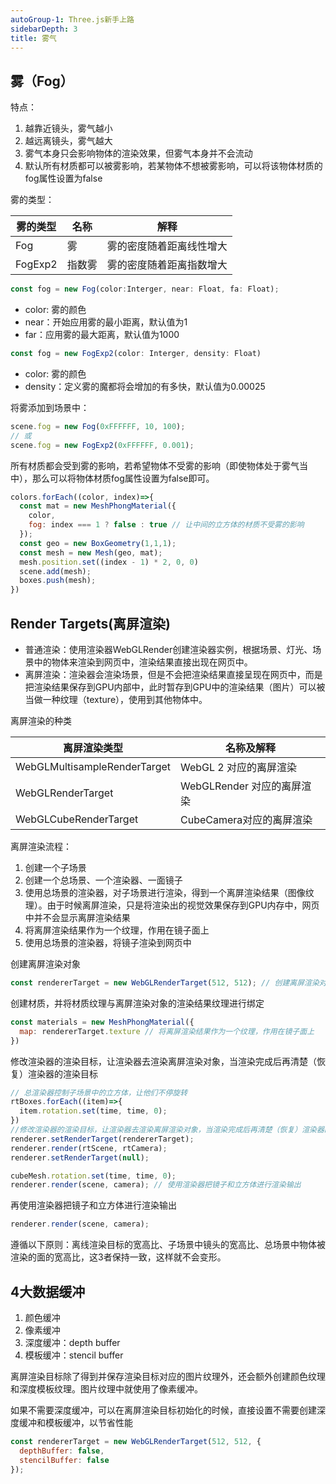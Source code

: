 ```yaml
---
autoGroup-1: Three.js新手上路
sidebarDepth: 3
title: 雾气
---
```


## 雾（Fog）

特点：
1. 越靠近镜头，雾气越小
2. 越远离镜头，雾气越大
3. 雾气本身只会影响物体的渲染效果，但雾气本身并不会流动
4. 默认所有材质都可以被雾影响，若某物体不想被雾影响，可以将该物体材质的fog属性设置为false

雾的类型：

| 雾的类型 | 名称   | 解释                     |
| -------- | ------ | ------------------------ |
| Fog      | 雾     | 雾的密度随着距离线性增大 |
| FogExp2  | 指数雾 | 雾的密度随着距离指数增大 |

```javascript
const fog = new Fog(color:Interger, near: Float, fa: Float);
```
- color: 雾的颜色
- near：开始应用雾的最小距离，默认值为1
- far：应用雾的最大距离，默认值为1000

```javascript
const fog = new FogExp2(color: Interger, density: Float)
```
- color: 雾的颜色
- density：定义雾的魔都将会增加的有多快，默认值为0.00025

将雾添加到场景中：

```javascript
scene.fog = new Fog(0xFFFFFF, 10, 100);
// 或
scene.fog = new FogExp2(0xFFFFFF, 0.001);
```

所有材质都会受到雾的影响，若希望物体不受雾的影响（即使物体处于雾气当中），那么可以将物体材质fog属性设置为false即可。

```javascript
colors.forEach((color, index)=>{
  const mat = new MeshPhongMaterial({
    color,
    fog: index === 1 ? false : true // 让中间的立方体的材质不受雾的影响
  });
  const geo = new BoxGeometry(1,1,1);
  const mesh = new Mesh(geo, mat);
  mesh.position.set((index - 1) * 2, 0, 0)
  scene.add(mesh);
  boxes.push(mesh);
})
```

## Render Targets(离屏渲染)

- 普通渲染：使用渲染器WebGLRender创建渲染器实例，根据场景、灯光、场景中的物体来渲染到网页中，渲染结果直接出现在网页中。
- 离屏渲染：渲染器会渲染场景，但是不会把渲染结果直接呈现在网页中，而是把渲染结果保存到GPU内部中，此时暂存到GPU中的渲染结果（图片）可以被当做一种纹理（texture），使用到其他物体中。

离屏渲染的种类

| 离屏渲染类型                 | 名称及解释                 |
| ---------------------------- | -------------------------- |
| WebGLMultisampleRenderTarget | WebGL 2 对应的离屏渲染     |
| WebGLRenderTarget            | WebGLRender 对应的离屏渲染 |
| WebGLCubeRenderTarget        | CubeCamera对应的离屏渲染   |

离屏渲染流程：

1. 创建一个子场景
2. 创建一个总场景、一个渲染器、一面镜子
3. 使用总场景的渲染器，对子场景进行渲染，得到一个离屏渲染结果（图像纹理）。由于时候离屏渲染，只是将渲染出的视觉效果保存到GPU内存中，网页中并不会显示离屏渲染结果
4. 将离屏渲染结果作为一个纹理，作用在镜子面上
5. 使用总场景的渲染器，将镜子渲染到网页中


创建离屏渲染对象

```javascript
const rendererTarget = new WebGLRenderTarget(512, 512); // 创建离屏渲染对象
```

创建材质，并将材质纹理与离屏渲染对象的渲染结果纹理进行绑定

```javascript
const materials = new MeshPhongMaterial({
  map: rendererTarget.texture // 将离屏渲染结果作为一个纹理，作用在镜子面上
})
```

修改渲染器的渲染目标，让渲染器去渲染离屏渲染对象，当渲染完成后再清楚（恢复）渲染器的渲染目标

```javascript
// 总渲染器控制子场景中的立方体，让他们不停旋转
rtBoxes.forEach((item)=>{
  item.rotation.set(time, time, 0);
})
//修改渲染器的渲染目标，让渲染器去渲染离屏渲染对象，当渲染完成后再清楚（恢复）渲染器的渲染目标
renderer.setRenderTarget(rendererTarget);
renderer.render(rtScene, rtCamera);
renderer.setRenderTarget(null);

cubeMesh.rotation.set(time, time, 0);
renderer.render(scene, camera); // 使用渲染器把镜子和立方体进行渲染输出
```

再使用渲染器把镜子和立方体进行渲染输出

```javascript
renderer.render(scene, camera); 
```


遵循以下原则：离线渲染目标的宽高比、子场景中镜头的宽高比、总场景中物体被渲染的面的宽高比，这3者保持一致，这样就不会变形。


## 4大数据缓冲

1. 颜色缓冲
2. 像素缓冲
3. 深度缓冲：depth buffer
4. 模板缓冲：stencil buffer

离屏渲染目标除了得到并保存渲染目标对应的图片纹理外，还会额外创建颜色纹理和深度模板纹理。图片纹理中就使用了像素缓冲。

如果不需要深度缓冲，可以在离屏渲染目标初始化的时候，直接设置不需要创建深度缓冲和模板缓冲，以节省性能

```javascript
const rendererTarget = new WebGLRenderTarget(512, 512, {
  depthBuffer: false,
  stencilBuffer: false
});
```